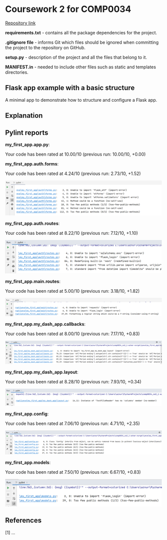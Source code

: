 # Coursework 2 for COMP0034

[Repository link](https://github.com/ucl-comp0035/comp0034_cw2_i-azhar-nurgaliyeva)

**requirements.txt** - contains all the package dependencies for the project.

**.gitignore file** - informs Git which files should be ignored when committing the project to the repository on GitHub.

**setup.py** - description of the project and all the files that belong to it.

**MANIFEST.in** - needed to include other files such as static and templates directories.

## Flask app example with a basic structure

A minimal app to demonstrate how to structure and configure a Flask app.

## Explanation

## Pylint reports

**my_first_app.app.py**:

Your code has been rated at 10.00/10 (previous run: 10.00/10, +0.00)

**my_first_app.auth.forms**: 

Your code has been rated at 4.24/10 (previous run: 2.73/10, +1.52)

![auth_forms](my_first_app/pylint_reports/auth_forms.png)

**my_first_app.auth.routes**:

Your code has been rated at 8.22/10 (previous run: 7.12/10, +1.10)

![auth_routes](my_first_app/pylint_reports/auth_routes.png)

**my_first_app.main.routes**:

Your code has been rated at 5.00/10 (previous run: 3.18/10, +1.82)

![main_routes](my_first_app/pylint_reports/main_routes.png)

**my_first_app.my_dash_app.callbacks**:

Your code has been rated at 8.00/10 (previous run: 7.17/10, +0.83)

![callbacks](my_first_app/pylint_reports/callbacks.png)

**my_first_app.my_dash_app.layout**:

Your code has been rated at 8.28/10 (previous run: 7.93/10, +0.34)

![layout](my_first_app/pylint_reports/layout.png)

**my_first_app.config**:

Your code has been rated at 7.06/10 (previous run: 4.71/10, +2.35)

![config](my_first_app/pylint_reports/config.png)

**my_first_app.models**:

Your code has been rated at 7.50/10 (previous run: 6.67/10, +0.83)

![models](my_first_app/pylint_reports/models.png)


## References

[1] ...
